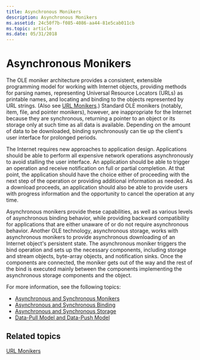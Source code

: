 ```yaml
---
title: Asynchronous Monikers
description: Asynchronous Monikers
ms.assetid: 24c50f7b-f085-4086-aa44-81e5cab011cb
ms.topic: article
ms.date: 05/31/2018
---
```


# Asynchronous Monikers

The OLE moniker architecture provides a consistent, extensible programming model for working with Internet objects, providing methods for parsing names, representing Universal Resource Locators (URLs) as printable names, and locating and binding to the objects represented by URL strings. (Also see [URL Monikers](url-monikers.md).) Standard OLE monikers (notably, item, file, and pointer monikers), however, are inappropriate for the Internet because they are synchronous, returning a pointer to an object or its storage only at such time as all data is available. Depending on the amount of data to be downloaded, binding synchronously can tie up the client's user interface for prolonged periods.

The Internet requires new approaches to application design. Applications should be able to perform all expensive network operations asynchronously to avoid stalling the user interface. An application should be able to trigger an operation and receive notification on full or partial completion. At that point, the application should have the choice either of proceeding with the next step of the operation or providing additional information as needed. As a download proceeds, an application should also be able to provide users with progress information and the opportunity to cancel the operation at any time.

Asynchronous monikers provide these capabilities, as well as various levels of asynchronous binding behavior, while providing backward compatibility for applications that are either unaware of or do not require asynchronous behavior. Another OLE technology, asynchronous storage, works with asynchronous monikers to provide asynchronous downloading of an Internet object's persistent state. The asynchronous moniker triggers the bind operation and sets up the necessary components, including storage and stream objects, byte-array objects, and notification sinks. Once the components are connected, the moniker gets out of the way and the rest of the bind is executed mainly between the components implementing the asynchronous storage components and the object.

For more information, see the following topics:

-   [Asynchronous and Synchronous Monikers](https://msdn.microsoft.com/library/ms687193(v=VS.85).aspx)
-   [Asynchronous and Synchronous Binding](https://msdn.microsoft.com/library/ms690099(v=VS.85).aspx)
-   [Asynchronous and Synchronous Storage](https://msdn.microsoft.com/library/ms693728(v=VS.85).aspx)
-   [Data-Pull Model and Data-Push Model](https://msdn.microsoft.com/library/ms691498(v=VS.85).aspx)

## Related topics

<dl> <dt>

[URL Monikers](url-monikers.md)
</dt> </dl>

 

 




